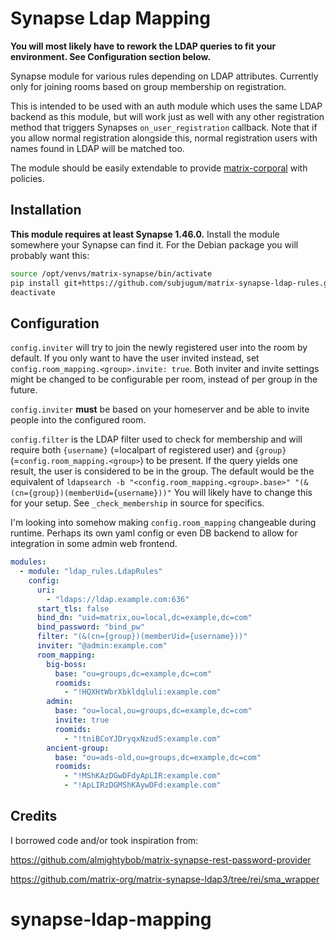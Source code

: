 # Synapse Ldap Mapping

**You will most likely have to rework the LDAP queries to fit your environment. See Configuration section below.**

Synapse module for various rules depending on LDAP attributes. Currently only for joining rooms based on group membership on registration.

This is intended to be used with an auth module which uses the same LDAP backend as this module, but will work just as well with any other registration method that triggers Synapses `on_user_registration` callback.
Note that if you allow normal registration alongside this, normal registration users with names found in LDAP will be matched too.

The module should be easily extendable to provide [matrix-corporal](https://github.com/devture/matrix-corporal) with policies.

## Installation
**This module requires at least Synapse 1.46.0.**
Install the module somewhere your Synapse can find it. For the Debian package you will probably want this:
```bash
source /opt/venvs/matrix-synapse/bin/activate
pip install git+https://github.com/subjugum/matrix-synapse-ldap-rules.git
deactivate
```

## Configuration
`config.inviter` will try to join the newly registered user into the room by default.
If you only want to have the user invited instead, set `config.room_mapping.<group>.invite: true`.
Both inviter and invite settings might be changed to be configurable per room, instead of per group in the future.

`config.inviter` **must** be based on your homeserver and be able to invite people into the configured room.

`config.filter` is the LDAP filter used to check for membership and will require both `{username}` (=localpart of registered user) and `{group}` (=`config.room_mapping.<group>`) to be present.
If the query yields one result, the user is considered to be in the group.
The default would be the equivalent of `ldapsearch -b "<config.room_mapping.<group>.base>" "(&(cn={group})(memberUid={username}))"`
You will likely have to change this for your setup. See `_check_membership` in source for specifics.

I'm looking into somehow making `config.room_mapping` changeable during runtime.
Perhaps its own yaml config or even DB backend to allow for integration in some admin web frontend.

```yaml
modules:
  - module: "ldap_rules.LdapRules"
    config:
      uri:
        - "ldaps://ldap.example.com:636"
      start_tls: false
      bind_dn: "uid=matrix,ou=local,dc=example,dc=com"
      bind_password: "bind_pw"
      filter: "(&(cn={group})(memberUid={username}))"
      inviter: "@admin:example.com"
      room_mapping:
        big-boss:
          base: "ou=groups,dc=example,dc=com"
          roomids:
            - "!HQXHtWbrXbkldqluli:example.com"
        admin:
          base: "ou=local,ou=groups,dc=example,dc=com"
          invite: true
          roomids:
            - "!tniBCoYJDryqxNzudS:example.com"
        ancient-group:
          base: "ou=ads-old,ou=groups,dc=example,dc=com"
          roomids:
            - "!MShKAzDGwDFdyApLIR:example.com"
            - "!ApLIRzDGMShKAywDFd:example.com"
```

## Credits
I borrowed code and/or took inspiration from:

https://github.com/almightybob/matrix-synapse-rest-password-provider

https://github.com/matrix-org/matrix-synapse-ldap3/tree/rei/sma_wrapper

# synapse-ldap-mapping
